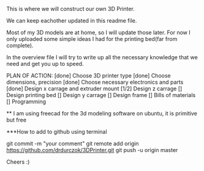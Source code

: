 This is where we will construct our own 3D Printer.

We can keep eachother updated in this readme file. 

Most of my 3D models are at home, so I will update those later. For now I only 
uploaded some simple ideas I had for the printing bed(far from complete). 

In the overview file I will try to write up all the necessary knowledge that we need
and get you up to speed.

PLAN OF ACTION:
[done]		Choose 3D printer type
[done]		Choose dimensions, precision
[done]		Choose necessary electronics and parts
[done]		Design x carrage and extruder mount
[1/2]		Design z carrage
[]			Design printing bed
[]			Design y carrage
[]			Design frame
[]			Bills of materials
[]			Programming


** I am using freecad for the 3d modeling software on ubuntu, it is primitive but free

***How to add to github using terminal

git commit -m "your comment"
git remote add origin https://github.com/drdurczok/3DPrinter.git
git push -u origin master



 Cheers  :)